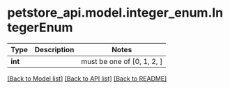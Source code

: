 # petstore_api.model.integer_enum.IntegerEnum

Type | Description | Notes
------------- | ------------- | -------------
**int** |  |  must be one of [0, 1, 2, ]

[[Back to Model list]](../../README.md#documentation-for-models) [[Back to API list]](../../README.md#documentation-for-api-endpoints) [[Back to README]](../../README.md)

